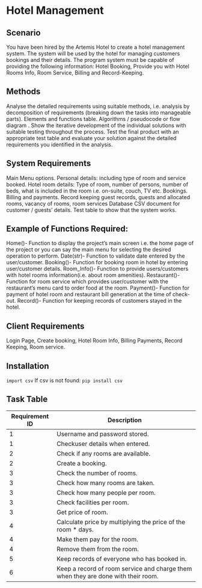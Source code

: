 # Hotel Management

## Scenario
You have been hired by the Artemis Hotel to create a hotel management system.  The system will be used by the hotel for managing customers bookings and their details.
The program system must be capable of providing the following information:
Hotel Booking, Provide you with Hotel Rooms Info, Room Service, Billing and Record-Keeping.

## Methods
Analyse the detailed requirements using suitable methods, i.e. analysis by decomposition of requirements (breaking down the tasks into manageable parts). 
Elements and functions table. 
Algorithms / pseudocode or flow diagram .
Show the iterative development of the individual solutions with suitable testing throughout the process. 
Test the final product with an appropriate test table and evaluate your solution against the detailed requirements you identified in the analysis.
## System Requirements
Main Menu options.
Personal details: including type of room and service booked.
Hotel room details: Type of room, number of persons, number of beds, what is included in the room i.e. on-suite, couch, TV etc.
Bookings.
Billing and payments.
Record keeping guest records, guests and allocated rooms, vacancy of rooms, room services
Database CSV document for customer / guests’ details.
Test table to show that the system works.
## Example of Functions Required:
Home()- Function to display the project’s main screen i.e. the home page of the project or you can say the main menu for selecting the desired operation to perform. 
Date(str)- Function to validate date entered by the user/customer. 
Booking()- Function for booking room in hotel by entering user/customer details. 
Room_Info()- Function to provide users/customers with hotel rooms information(i.e. about room amenities). 
Restaurant()- Function for room service which provides user/customer with the restaurant’s menu card to order food at the room. 
Payment()- Function for payment of hotel room and restaurant bill generation at the time of check-out. 
Record()- Function for keeping records of customers stayed in the hotel. 

## Client Requirements
Login Page,
Create booking,
Hotel Room Info,
Billing Payments,
Record Keeping,
Room service.

## Installation
``import csv``
If csv is not found:
``pip install csv``
## Task Table
| Requirement ID  | Description |
| ------------- | ------------- |
| 1  | Username and password stored.  |
| 1  | Checkuser details when entered.  |
| 2  | Check if any rooms are available.  |
| 2  | Create a booking.  |
| 3  | Check the number of rooms.  |
| 3  | Check how many rooms are taken.  |
| 3  | Check how many people per room.  |
| 3  | Check facilities per room.  |
| 3  | Get price of room.  |
| 4  | Calculate price by multiplying the price of the room * days.  |
| 4  | Make them pay for the room.  |
| 4  | Remove them from the room.  |
| 5  | Keep records of everyone who has booked in.  |
| 6  | Keep a record of room service and charge them when they are done with their room.  |
